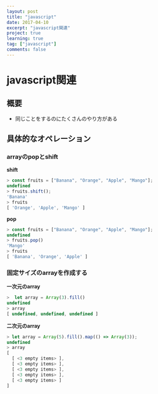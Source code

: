 ```yaml
---
layout: post
title: "javascript"
date: 2017-04-10
excerpt: "javascript関連"
project: true
learning: true
tag: ["javascript"]
comments: false
---
```


# javascript関連

## 概要
 - 同じことをするのにたくさんのやり方がある

## 具体的なオペレーション

### arrayのpopとshift

**shift**  
```js
> const fruits = ["Banana", "Orange", "Apple", "Mango"];
undefined
> fruits.shift();
'Banana'
> fruits
[ 'Orange', 'Apple', 'Mango' ]
```

**pop**  
```js
> const fruits = ["Banana", "Orange", "Apple", "Mango"];
undefined
> fruits.pop()
'Mango'
> fruits
[ 'Banana', 'Orange', 'Apple' ]
```

### 固定サイズのarrayを作成する

**一次元のarray**  
```js
>  let array = Array(3).fill()
undefined
> array
[ undefined, undefined, undefined ]
```

**二次元のarray**  
```js
> let array = Array(5).fill().map(() => Array(3));
undefined
> array
[
  [ <3 empty items> ],
  [ <3 empty items> ],
  [ <3 empty items> ],
  [ <3 empty items> ],
  [ <3 empty items> ]
]
```

